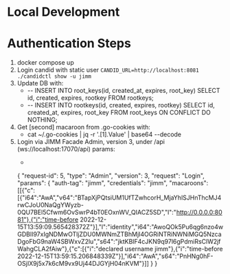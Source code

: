 # Local Development

# Authentication Steps
1. docker compose up
2. Login candid with static user `CANDID_URL=http://localhost:8081 ./candidctl show -u jimm`
3. Update DB with:
    - -- INSERT INTO root_keys(id, created_at, expires, root_key) SELECT id, created, expires, rootkey FROM rootkeys;
    - -- INSERT INTO rootkeys(id, created, expires, rootkey) SELECT id, created_at, expires, root_key FROM root_keys ON CONFLICT DO NOTHING;
4. Get [second] macaroon from .go-cookies with:
    - cat ~/.go-cookies | jq -r '.[1].Value' | base64 --decode 
5. Login via JIMM Facade Admin, version 3, under /api (ws://localhost:17070/api) params:
    - ```json
    {
        "request-id": 5,
        "type": "Admin",
        "version": 3,
        "request": "Login",
        "params": {
            "auth-tag": "jimm",
            "credentials": "jimm",
            "macaroons": [[{"c":[{"i64":"AwA","v64":"BTapXjPQtsiUM1UfTZwhcorH_MjaYhlSJHnThcMJ4rwCJoU0NaQgYWyzb-0QU7BEl5Cfwm6OvSwrP4bT0EOxnWV_QIACZ5SD","l":"http://0.0.0.0:8081"},{"i":"time-before 2022-12-15T13:59:09.565428372Z"}],"l":"identity","i64":"AwoQOk5Pu6qg6nzo4wGDBlI97xIgNDMwOTljZDU0MWNmZTBhMjI4OGRiNTRiNWNiMGQ5NzcaDgoFbG9naW4SBWxvZ2lu","s64":"jktKBIF4cJKN9q97l6gPdmiRsClW2jfWahgCLA2fAiw"},{"c":[{"i":"declared username jimm"},{"i":"time-before 2022-12-15T13:59:15.206848339Z"}],"i64":"AwA","s64":"PnHNg0hF-OSjIX9j5x7k6cM9vx9Uj44DJGYjH04nKVM"}]]
        }
    }